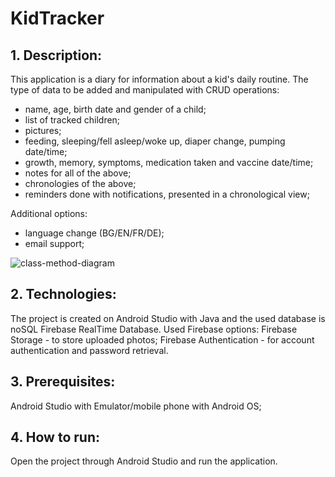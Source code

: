 # KidTracker
## 1. Description:
This application is a diary for information about a kid's daily routine.
The type of data to be added and manipulated with CRUD operations:
- name, age, birth date and gender of a child;
- list of tracked children;
- pictures;
- feeding, sleeping/fell asleep/woke up, diaper change, pumping date/time;
- growth, memory, symptoms, medication taken and vaccine date/time;
- notes for all of the above;
- chronologies of the above;
- reminders done with notifications, presented in a chronological view;

Additional options:
- language change (BG/EN/FR/DE);
- email support;

![class-method-diagram](https://user-images.githubusercontent.com/43501902/160607887-fd2b7164-effb-4b73-9566-379af6224067.PNG)


## 2. Technologies:
The project is created on Android Studio with Java and the used database is noSQL Firebase RealTime Database.
Used Firebase options: 
Firebase Storage - to store uploaded photos;
Firebase Authentication - for account authentication and password retrieval.

## 3. Prerequisites:
Android Studio with Emulator/mobile phone with Android OS;

## 4. How to run:
Open the project through Android Studio and run the application.
